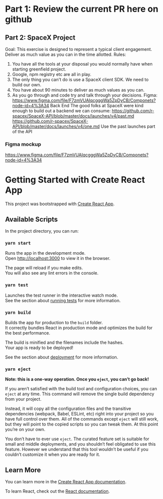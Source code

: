 # Part 1: Review the current PR here on github


## Part 2: SpaceX Project
Goal:
This exercise is designed to represent a typical client engagement.  Deliver as much value as you can in the time allotted.
Rules:
1) You have all the tools at your disposal you would normally have when starting greenfield project.
2) Google, npm registry etc are all in play.
3) The only thing you can't do is use a SpaceX client SDK.  We need to build our own.
3) You have about 90 minutes to deliver as much values as you can.
4) As you go through and code try and talk through your decisions.
Figma:
https://www.figma.com/file/F7zmVUAIqcgggWa5ZpDyCB/Componets?node-id=4%3A34
Back End
The good folks at SpaceX were kind enough to build out a backend we can consume:
https://github.com/r-spacex/SpaceX-API/blob/master/docs/launches/v4/past.md
https://github.com/r-spacex/SpaceX-API/blob/master/docs/launches/v4/one.md
Use the past launches part of the API

### Figma mockup
https://www.figma.com/file/F7zmVUAIqcgggWa5ZpDyCB/Componets?node-id=4%3A34





# Getting Started with Create React App

This project was bootstrapped with [Create React App](https://github.com/facebook/create-react-app).

## Available Scripts

In the project directory, you can run:

### `yarn start`

Runs the app in the development mode.\
Open [http://localhost:3000](http://localhost:3000) to view it in the browser.

The page will reload if you make edits.\
You will also see any lint errors in the console.

### `yarn test`

Launches the test runner in the interactive watch mode.\
See the section about [running tests](https://facebook.github.io/create-react-app/docs/running-tests) for more information.

### `yarn build`

Builds the app for production to the `build` folder.\
It correctly bundles React in production mode and optimizes the build for the best performance.

The build is minified and the filenames include the hashes.\
Your app is ready to be deployed!

See the section about [deployment](https://facebook.github.io/create-react-app/docs/deployment) for more information.

### `yarn eject`

**Note: this is a one-way operation. Once you `eject`, you can’t go back!**

If you aren’t satisfied with the build tool and configuration choices, you can `eject` at any time. This command will remove the single build dependency from your project.

Instead, it will copy all the configuration files and the transitive dependencies (webpack, Babel, ESLint, etc) right into your project so you have full control over them. All of the commands except `eject` will still work, but they will point to the copied scripts so you can tweak them. At this point you’re on your own.

You don’t have to ever use `eject`. The curated feature set is suitable for small and middle deployments, and you shouldn’t feel obligated to use this feature. However we understand that this tool wouldn’t be useful if you couldn’t customize it when you are ready for it.

## Learn More

You can learn more in the [Create React App documentation](https://facebook.github.io/create-react-app/docs/getting-started).

To learn React, check out the [React documentation](https://reactjs.org/).
